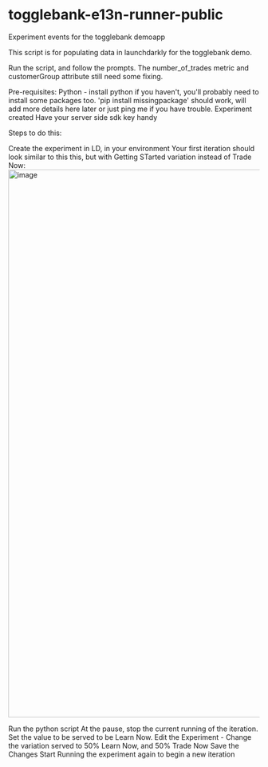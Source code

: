 # togglebank-e13n-runner-public
Experiment events for the togglebank demoapp 

This script is for populating data in launchdarkly for the togglebank demo.

Run the script, and follow the prompts. The number_of_trades metric and customerGroup attribute still need some fixing.

Pre-requisites: Python - install python if you haven't, you'll probably need to install some packages too. 'pip install missingpackage' should work, will add more details here later or just ping me if you have trouble. Experiment created Have your server side sdk key handy

Steps to do this:

Create the experiment in LD, in your environment
Your first iteration should look similar to this this, but with Getting STarted variation instead of Trade Now:
<img width="1096" alt="image" src="https://github.com/launchchris/togglebank-e13n-runner-public/assets/81649468/f0240c95-53b0-4bae-bd88-2661cd3c18f5">

Run the python script
At the pause, stop the current running of the iteration. Set the value to be served to be Learn Now.
Edit the Experiment - Change the variation served to 50% Learn Now, and 50% Trade Now
Save the Changes
Start Running the experiment again to begin a new iteration
